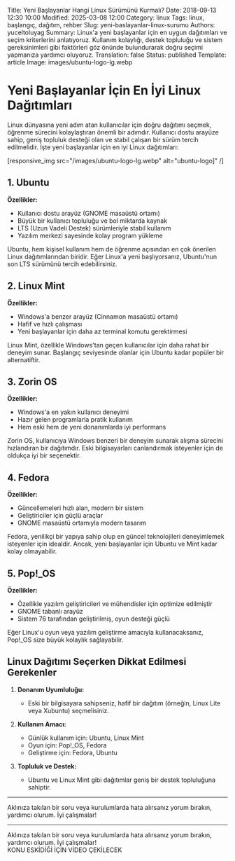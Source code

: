 Title: Yeni Başlayanlar Hangi Linux Sürümünü Kurmalı?
Date: 2018-09-13 12:30 10:00
Modified: 2025-03-08 12:00
Category: linux
Tags: linux, başlangıç, dağıtım, rehber
Slug: yeni-baslayanlar-linux-surumu
Authors: yuceltoluyag
Summary: Linux'a yeni başlayanlar için en uygun dağıtımları ve seçim kriterlerini anlatıyoruz. Kullanım kolaylığı, destek topluluğu ve sistem gereksinimleri gibi faktörleri göz önünde bulundurarak doğru seçimi yapmanıza yardımcı oluyoruz.
Translation: false
Status: published
Template: article
Image: images/ubuntu-logo-lg.webp

# Yeni Başlayanlar İçin En İyi Linux Dağıtımları

Linux dünyasına yeni adım atan kullanıcılar için doğru dağıtımı seçmek, öğrenme sürecini kolaylaştıran önemli bir adımdır. Kullanıcı dostu arayüze sahip, geniş topluluk desteği olan ve stabil çalışan bir sürüm tercih edilmelidir. İşte yeni başlayanlar için en iyi Linux dağıtımları:


[responsive_img src="/images/ubuntu-logo-lg.webp" alt="ubuntu-logo]" /]
## 1. Ubuntu

**Özellikler:**
- Kullanıcı dostu arayüz (GNOME masaüstü ortamı)
- Büyük bir kullanıcı topluluğu ve bol miktarda kaynak
- LTS (Uzun Vadeli Destek) sürümleriyle stabil kullanım
- Yazılım merkezi sayesinde kolay program yükleme

Ubuntu, hem kişisel kullanım hem de öğrenme açısından en çok önerilen Linux dağıtımlarından biridir. Eğer Linux'a yeni başlıyorsanız, Ubuntu'nun son LTS sürümünü tercih edebilirsiniz.

## 2. Linux Mint

**Özellikler:**
- Windows'a benzer arayüz (Cinnamon masaüstü ortamı)
- Hafif ve hızlı çalışması
- Yeni başlayanlar için daha az terminal komutu gerektirmesi

Linux Mint, özellikle Windows'tan geçen kullanıcılar için daha rahat bir deneyim sunar. Başlangıç seviyesinde olanlar için Ubuntu kadar popüler bir alternatiftir.

## 3. Zorin OS

**Özellikler:**
- Windows'a en yakın kullanıcı deneyimi
- Hazır gelen programlarla pratik kullanım
- Hem eski hem de yeni donanımlarda iyi performans

Zorin OS, kullanıcıya Windows benzeri bir deneyim sunarak alışma sürecini hızlandıran bir dağıtımdır. Eski bilgisayarları canlandırmak isteyenler için de oldukça iyi bir seçenektir.

## 4. Fedora

**Özellikler:**
- Güncellemeleri hızlı alan, modern bir sistem
- Geliştiriciler için güçlü araçlar
- GNOME masaüstü ortamıyla modern tasarım

Fedora, yenilikçi bir yapıya sahip olup en güncel teknolojileri deneyimlemek isteyenler için idealdir. Ancak, yeni başlayanlar için Ubuntu ve Mint kadar kolay olmayabilir.

## 5. Pop!_OS

**Özellikler:**
- Özellikle yazılım geliştiricileri ve mühendisler için optimize edilmiştir
- GNOME tabanlı arayüz
- Sistem 76 tarafından geliştirilmiş, oyun desteği güçlü

Eğer Linux'u oyun veya yazılım geliştirme amacıyla kullanacaksanız, Pop!_OS size büyük kolaylık sağlayabilir.

## Linux Dağıtımı Seçerken Dikkat Edilmesi Gerekenler

1. **Donanım Uyumluluğu:**
   - Eski bir bilgisayara sahipseniz, hafif bir dağıtım (örneğin, Linux Lite veya Xubuntu) seçmelisiniz.

2. **Kullanım Amacı:**
   - Günlük kullanım için: Ubuntu, Linux Mint
   - Oyun için: Pop!_OS, Fedora
   - Geliştirme için: Fedora, Ubuntu

3. **Topluluk ve Destek:**
   - Ubuntu ve Linux Mint gibi dağıtımlar geniş bir destek topluluğuna sahiptir.

---

Aklınıza takılan bir soru veya kurulumlarda hata alırsanız yorum bırakın, yardımcı olurum. İyi çalışmalar!


---

<div class="info-box warning">
Aklınıza takılan bir soru veya kurulumlarda hata alırsanız yorum bırakın, yardımcı olurum. İyi çalışmalar!
</div>

<div class="info-box important">
KONU ESKİDİĞİ İÇİN VİDEO ÇEKİLECEK
</div>
